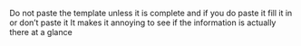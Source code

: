 Do not paste the template unless it is complete and if you do paste it fill it in or don’t paste it
It makes it annoying to see if the information is actually there at a glance